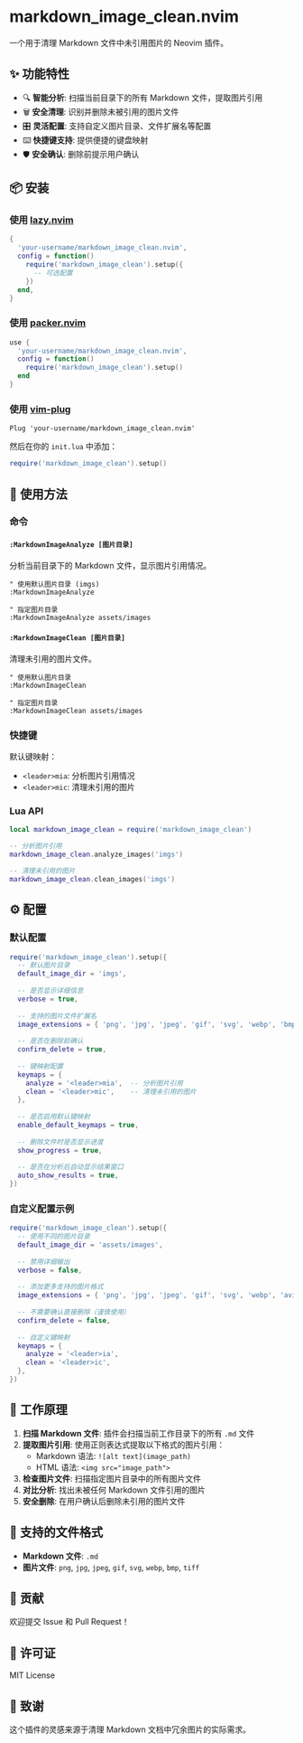 # markdown_image_clean.nvim

一个用于清理 Markdown 文件中未引用图片的 Neovim 插件。

## ✨ 功能特性

- 🔍 **智能分析**: 扫描当前目录下的所有 Markdown 文件，提取图片引用
- 🗑️ **安全清理**: 识别并删除未被引用的图片文件
- 🎛️ **灵活配置**: 支持自定义图片目录、文件扩展名等配置
- ⌨️ **快捷键支持**: 提供便捷的键盘映射
- 🛡️ **安全确认**: 删除前提示用户确认

## 📦 安装

### 使用 [lazy.nvim](https://github.com/folke/lazy.nvim)

```lua
{
  'your-username/markdown_image_clean.nvim',
  config = function()
    require('markdown_image_clean').setup({
      -- 可选配置
    })
  end,
}
```

### 使用 [packer.nvim](https://github.com/wbthomason/packer.nvim)

```lua
use {
  'your-username/markdown_image_clean.nvim',
  config = function()
    require('markdown_image_clean').setup()
  end
}
```

### 使用 [vim-plug](https://github.com/junegunn/vim-plug)

```vim
Plug 'your-username/markdown_image_clean.nvim'
```

然后在你的 `init.lua` 中添加：

```lua
require('markdown_image_clean').setup()
```

## 🚀 使用方法

### 命令

#### `:MarkdownImageAnalyze [图片目录]`
分析当前目录下的 Markdown 文件，显示图片引用情况。

```vim
" 使用默认图片目录 (imgs)
:MarkdownImageAnalyze

" 指定图片目录
:MarkdownImageAnalyze assets/images
```

#### `:MarkdownImageClean [图片目录]`
清理未引用的图片文件。

```vim
" 使用默认图片目录
:MarkdownImageClean

" 指定图片目录
:MarkdownImageClean assets/images
```

### 快捷键

默认键映射：

- `<leader>mia`: 分析图片引用情况
- `<leader>mic`: 清理未引用的图片

### Lua API

```lua
local markdown_image_clean = require('markdown_image_clean')

-- 分析图片引用
markdown_image_clean.analyze_images('imgs')

-- 清理未引用的图片
markdown_image_clean.clean_images('imgs')
```

## ⚙️ 配置

### 默认配置

```lua
require('markdown_image_clean').setup({
  -- 默认图片目录
  default_image_dir = 'imgs',
  
  -- 是否显示详细信息
  verbose = true,
  
  -- 支持的图片文件扩展名
  image_extensions = { 'png', 'jpg', 'jpeg', 'gif', 'svg', 'webp', 'bmp', 'tiff' },
  
  -- 是否在删除前确认
  confirm_delete = true,
  
  -- 键映射配置
  keymaps = {
    analyze = '<leader>mia',  -- 分析图片引用
    clean = '<leader>mic',    -- 清理未引用的图片
  },
  
  -- 是否启用默认键映射
  enable_default_keymaps = true,
  
  -- 删除文件时是否显示进度
  show_progress = true,
  
  -- 是否在分析后自动显示结果窗口
  auto_show_results = true,
})
```

### 自定义配置示例

```lua
require('markdown_image_clean').setup({
  -- 使用不同的图片目录
  default_image_dir = 'assets/images',
  
  -- 禁用详细输出
  verbose = false,
  
  -- 添加更多支持的图片格式
  image_extensions = { 'png', 'jpg', 'jpeg', 'gif', 'svg', 'webp', 'avif' },
  
  -- 不需要确认直接删除（谨慎使用）
  confirm_delete = false,
  
  -- 自定义键映射
  keymaps = {
    analyze = '<leader>ia',
    clean = '<leader>ic',
  },
})
```

## 🔧 工作原理

1. **扫描 Markdown 文件**: 插件会扫描当前工作目录下的所有 `.md` 文件
2. **提取图片引用**: 使用正则表达式提取以下格式的图片引用：
   - Markdown 语法: `![alt text](image_path)`
   - HTML 语法: `<img src="image_path">`
3. **检查图片文件**: 扫描指定图片目录中的所有图片文件
4. **对比分析**: 找出未被任何 Markdown 文件引用的图片
5. **安全删除**: 在用户确认后删除未引用的图片文件

## 📁 支持的文件格式

- **Markdown 文件**: `.md`
- **图片文件**: `png`, `jpg`, `jpeg`, `gif`, `svg`, `webp`, `bmp`, `tiff`

## 🤝 贡献

欢迎提交 Issue 和 Pull Request！

## 📄 许可证

MIT License

## 🙏 致谢

这个插件的灵感来源于清理 Markdown 文档中冗余图片的实际需求。
